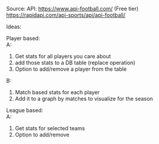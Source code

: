 
Source:
API:
https://www.api-football.com/ (Free tier)  
https://rapidapi.com/api-sports/api/api-football/  

Ideas:

Player based:  
A:
1. Get stats for all players you care about
2. add those stats to a DB table (replace operation)
3. Option to add/remove a player from the table

B:
1. Match based stats for each player
2. Add it to a graph by matches to visualize for the season

  
League based:  
A:
1. Get stats for selected teams
2. Option to add/remove
